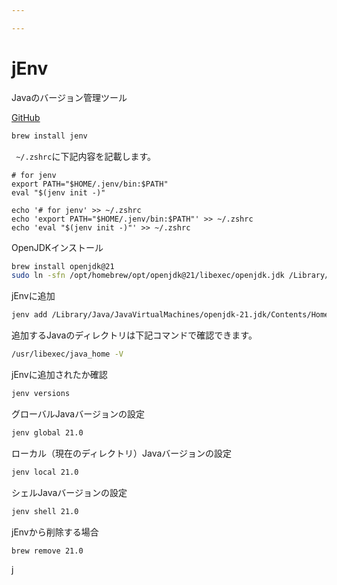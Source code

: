 ```yaml
---

---
```


# jEnv
Javaのバージョン管理ツール

[GitHub](https://github.com/jenv/jenv)

```bash
brew install jenv
```

` ~/.zshrc`に下記内容を記載します。
```
# for jenv
export PATH="$HOME/.jenv/bin:$PATH"
eval "$(jenv init -)"
```
 
``` もしくは下記コマンドを実行
echo '# for jenv' >> ~/.zshrc
echo 'export PATH="$HOME/.jenv/bin:$PATH"' >> ~/.zshrc
echo 'eval "$(jenv init -)"' >> ~/.zshrc
```

OpenJDKインストール
```bash
brew install openjdk@21
sudo ln -sfn /opt/homebrew/opt/openjdk@21/libexec/openjdk.jdk /Library/Java/JavaVirtualMachines/openjdk-21.jdk
```

jEnvに追加
```bash
jenv add /Library/Java/JavaVirtualMachines/openjdk-21.jdk/Contents/Home
```

追加するJavaのディレクトリは下記コマンドで確認できます。
```bash
/usr/libexec/java_home -V
```

jEnvに追加されたか確認
```bash
jenv versions
```

グローバルJavaバージョンの設定
```bash
jenv global 21.0
```

ローカル（現在のディレクトリ）Javaバージョンの設定
```bash
jenv local 21.0
```

シェルJavaバージョンの設定
```bash
jenv shell 21.0
```


jEnvから削除する場合
```bash
brew remove 21.0
```

j

